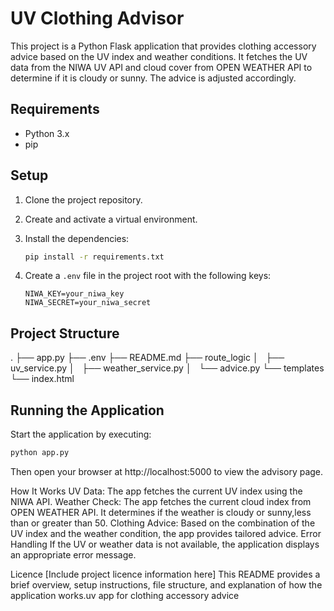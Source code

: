 # UV Clothing Advisor

This project is a Python Flask application that provides clothing accessory advice based on the UV index and weather conditions. It fetches the UV data from the NIWA UV API and cloud cover from OPEN WEATHER API to determine if it is cloudy or sunny. The advice is adjusted accordingly.

## Requirements

- Python 3.x
- pip

## Setup

1. Clone the project repository.
2. Create and activate a virtual environment.
3. Install the dependencies:
    
    ```bash
    pip install -r requirements.txt
    ```
    
4. Create a `.env` file in the project root with the following keys:

    ```
    NIWA_KEY=your_niwa_key
    NIWA_SECRET=your_niwa_secret
    ```

## Project Structure
. ├── app.py ├── .env ├── README.md ├── route_logic │   ├── uv_service.py │   ├── weather_service.py │   └── advice.py └── templates └── index.html
## Running the Application

Start the application by executing:

```bash
python app.py
```
Then open your browser at http://localhost:5000 to view the advisory page.



How It Works
UV Data: The app fetches the current UV index using the NIWA API.
Weather Check: The app fetches the current cloud index from OPEN WEATHER API.
It determines if the weather is cloudy or sunny,less than or greater than 50.
Clothing Advice: Based on the combination of the UV index and the weather condition, the app provides tailored advice.
Error Handling
If the UV or weather data is not available, the application displays an appropriate error message.


Licence
[Include project licence information here]
This README provides a brief overview, setup instructions, file structure,
and explanation of how the application works.uv app for clothing accessory advice
